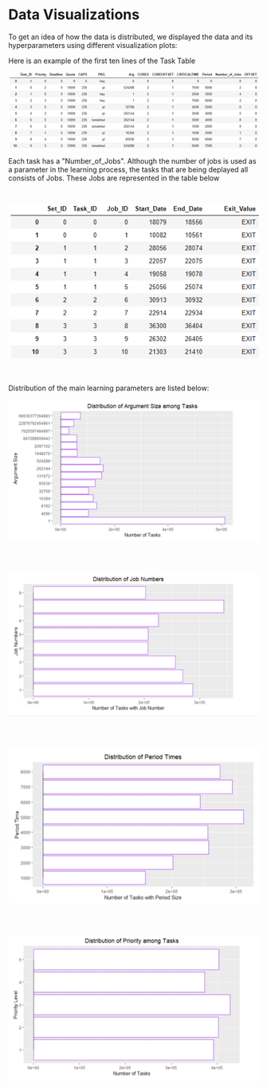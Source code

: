 # Data Visualizations


To get an idea of how the data is distributed, we displayed the data and its hyperparameters using different visualization plots:


Here is an example of the first ten lines of the Task Table

![Task Table](../img/TaskTable.png)


Each task has a "Number_of_Jobs". Although the number of jobs is used as a parameter in the learning process, the tasks that are being deplayed all consists of Jobs. These Jobs are represented in the table below

  
  <br/>

![Job Table](../img/JobTable.png)


<br/>
<br/>
Distribution of the main learning parameters are listed below:


![ArgumentGraph](../img/RArgBarGraph.png)

<br/>
<br/>

![NumberOfJobs](../img/RNumberOfJobs.png)

<br/>
<br/>

![Period](../img/RPeriodBarGraph.png)

<br/>
<br/>

![Priority](../img/RPriorityBarGraph.png)
